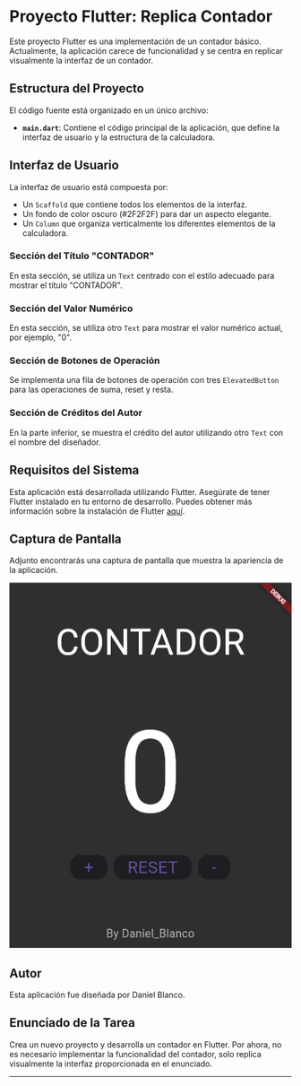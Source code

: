 # Proyecto Flutter: Replica Contador

Este proyecto Flutter es una implementación de un contador básico. Actualmente, la aplicación carece de funcionalidad y se centra en replicar visualmente la interfaz de un contador.

## Estructura del Proyecto

El código fuente está organizado en un único archivo:

- **`main.dart`**: Contiene el código principal de la aplicación, que define la interfaz de usuario y la estructura de la calculadora.

## Interfaz de Usuario

La interfaz de usuario está compuesta por:

- Un `Scaffold` que contiene todos los elementos de la interfaz.
- Un fondo de color oscuro (#2F2F2F) para dar un aspecto elegante.
- Un `Column` que organiza verticalmente los diferentes elementos de la calculadora.

### Sección del Título "CONTADOR"

En esta sección, se utiliza un `Text` centrado con el estilo adecuado para mostrar el título "CONTADOR".

### Sección del Valor Numérico

En esta sección, se utiliza otro `Text` para mostrar el valor numérico actual, por ejemplo, "0".

### Sección de Botones de Operación

Se implementa una fila de botones de operación con tres `ElevatedButton` para las operaciones de suma, reset y resta.

### Sección de Créditos del Autor

En la parte inferior, se muestra el crédito del autor utilizando otro `Text` con el nombre del diseñador.

## Requisitos del Sistema

Esta aplicación está desarrollada utilizando Flutter. Asegúrate de tener Flutter instalado en tu entorno de desarrollo. Puedes obtener más información sobre la instalación de Flutter [aquí](https://flutter.dev/docs/get-started/install).

## Captura de Pantalla

Adjunto encontrarás una captura de pantalla que muestra la apariencia de la aplicación.

![Captura de Pantalla](https://github.com/dblancou/BlancoGuerreroA02/blob/main/CapturaA02.JPG)

## Autor

Esta aplicación fue diseñada por Daniel Blanco.

## Enunciado de la Tarea

Crea un nuevo proyecto y desarrolla un contador en Flutter. Por ahora, no es necesario implementar la funcionalidad del contador, solo replica visualmente la interfaz proporcionada en el enunciado.

---

